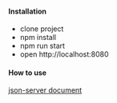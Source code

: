 #### Installation
- clone project
- npm install
- npm run start
- open http://localhost:8080
#### How to use
[json-server document](https://github.com/typicode/json-server)

